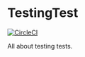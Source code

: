 # TestingTest

[![CircleCI](https://circleci.com/gh/dangmc/TestingTest/tree/master.svg?style=svg)](https://circleci.com/gh/dangmc/TestingTest/tree/master)

All about testing tests.
